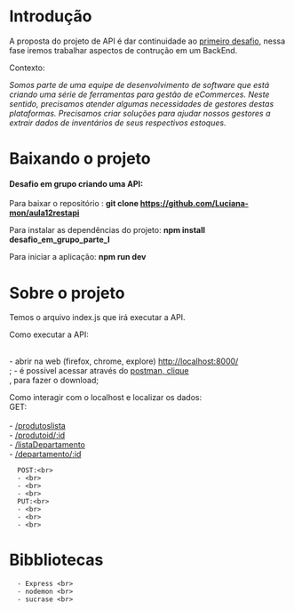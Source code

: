 # Introdução

A proposta do projeto de API é dar continuidade ao <a href="https://github.com/srtakatsumi/Gamma_Challenge">primeiro desafio</a>, nessa fase iremos trabalhar aspectos de contrução em um BackEnd.

<p> Contexto: </p>
      
 _Somos parte de uma equipe de desenvolvimento de software que está criando uma série de ferramentas para gestão de eCommerces. Neste sentido, precisamos atender algumas necessidades de gestores destas plataformas. Precisamos criar soluções para ajudar nossos gestores a extrair dados de inventários de seus respectivos estoques.</p>_ 
 

# Baixando o projeto

<h4>Desafio em grupo criando uma API:</h4>

Para baixar o repositório : <b>git clone  <a href="https://github.com/Luciana-mon/aula12restapi">https://github.com/Luciana-mon/aula12restapi </a> </b>

Para instalar as dependências do projeto: <b>npm install desafio_em_grupo_parte_I</b>

Para iniciar a aplicação: <b>npm run dev </b>


# Sobre o projeto

Temos o arquivo index.js que irá executar a API.

<p> Como executar a API: </p> <br>
      - abrir na web (firefox, chrome, explore) <a href="http://localhost:8000/">http://localhost:8000/</a> <br>;
      - é possivel acessar através do <a href="https://www.postman.com/downloads/">postman, clique</a> <br>, para fazer o download;
      
Como interagir com o localhost e localizar os dados:<br>
       GET: <br>           
      - <a href="http://localhost:8000/rodutoslista"> /produtoslista</a></a> <br>
      - <a href="http://localhost:8000/produtoid/:id">/produtoid/:id</a> <br>
      - <a href="http://localhost:8000/listaDepartamento"> /listaDepartamento</a> <br>
      - <a href="http://localhost:8000/departamento/:id"> /departamento/:id</a> <br>
      
      POST:<br>
      - <br>
      - <br>
      - <br>
      PUT:<br>
      - <br>
      - <br>
      - <br>
      
# Bibbliotecas

      - Express <br>
      - nodemon <br>
      - sucrase <br>
